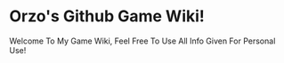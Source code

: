 # Orzo's Github Game Wiki!
Welcome To My Game Wiki, Feel Free To Use All Info Given For Personal Use!
